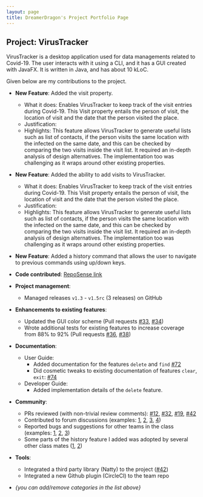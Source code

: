 ```yaml
---
layout: page
title: DreamerDragon's Project Portfolio Page
---
```


## Project: VirusTracker

VirusTracker is a desktop application used for data managements related to Covid-19. The user interacts with it using a CLI, and it has a GUI created with JavaFX. It is written in Java, and has about 10 kLoC.

Given below are my contributions to the project.

* **New Feature**: Added the visit property.
  * What it does: Enables VirusTracker to keep track of the visit entries during Covid-19. This Visit property entails 
  the person of visit, the location of visit and the date that the person visited the place.
  * Justification: 
  * Highlights: This feature allows VirusTracker to generate useful lists such as list of contacts, if the person visits the same location with the infected on the same date,
                and this can be checked by comparing the two visits inside the visit list.
                It required an in-depth analysis of design alternatives. The implementation too was challenging as it wraps around other existing properties.

* **New Feature**: Added the ability to add visits to VirusTracker.
  * What it does: Enables VirusTracker to keep track of the visit entries during Covid-19. This Visit property entails 
  the person of visit, the location of visit and the date that the person visited the place.
  * Justification: 
  * Highlights: This feature allows VirusTracker to generate useful lists such as list of contacts, if the person visits the same location with the infected on the same date,
                and this can be checked by comparing the two visits inside the visit list.
                It required an in-depth analysis of design alternatives. The implementation too was challenging as it wraps around other existing properties.
* **New Feature**: Added a history command that allows the user to navigate to previous commands using up/down keys.

* **Code contributed**: [RepoSense link]()

* **Project management**:
  * Managed releases `v1.3` - `v1.5rc` (3 releases) on GitHub

* **Enhancements to existing features**:
  * Updated the GUI color scheme (Pull requests [\#33](), [\#34]())
  * Wrote additional tests for existing features to increase coverage from 88% to 92% (Pull requests [\#36](), [\#38]())

* **Documentation**:
  * User Guide:
    * Added documentation for the features `delete` and `find` [\#72]()
    * Did cosmetic tweaks to existing documentation of features `clear`, `exit`: [\#74]()
  * Developer Guide:
    * Added implementation details of the `delete` feature.

* **Community**:
  * PRs reviewed (with non-trivial review comments): [\#12](), [\#32](), [\#19](), [\#42]()
  * Contributed to forum discussions (examples: [1](), [2](), [3](), [4]())
  * Reported bugs and suggestions for other teams in the class (examples: [1](), [2](), [3]())
  * Some parts of the history feature I added was adopted by several other class mates ([1](), [2]())

* **Tools**:
  * Integrated a third party library (Natty) to the project ([\#42]())
  * Integrated a new Github plugin (CircleCI) to the team repo

* _{you can add/remove categories in the list above}_
